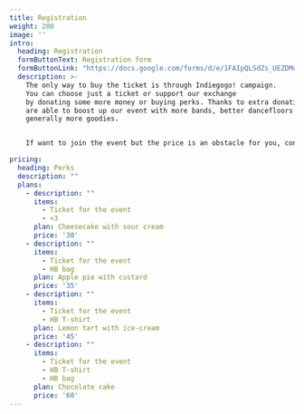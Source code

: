 ```yaml
---
title: Registration
weight: 200
image: ''
intro:
  heading: Registration
  formButtonText: Registration form
  formButtonLink: "https://docs.google.com/forms/d/e/1FAIpQLSdZs_UEZDMuc-fJAL8fUC6ZiHghly0fDCa0BeNJUql7yy9rNQ/viewform"
  description: >-
    The only way to buy the ticket is through Indiegogo! campaign.
    You can choose just a ticket or support our exchange
    by donating some more money or buying perks. Thanks to extra donations we
    are able to boost up our event with more bands, better dancefloors and
    generally more goodies.


    If want to join the event but the price is an obstacle for you, contact us and we'll see what we can do.

pricing:
  heading: Perks
  description: ""
  plans:
    - description: ""
      items:
        - Ticket for the event
        - <3
      plan: Cheesecake with sour cream
      price: '30'
    - description: ""
      items:
        - Ticket for the event
        - HB bag
      plan: Apple pie with custard
      price: '35'
    - description: ""
      items:
        - Ticket for the event
        - HB T-shirt
      plan: Lemon tart with ice-cream
      price: '45'
    - description: ""
      items:
        - Ticket for the event
        - HB T-shirt
        - HB bag
      plan: Chocolate cake
      price: '60'
---
```


